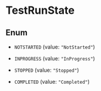 

# TestRunState

## Enum


* `NOTSTARTED` (value: `"NotStarted"`)

* `INPROGRESS` (value: `"InProgress"`)

* `STOPPED` (value: `"Stopped"`)

* `COMPLETED` (value: `"Completed"`)



